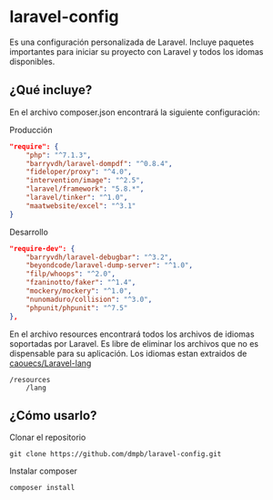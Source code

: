 # laravel-config
Es una configuración personalizada de Laravel. Incluye paquetes importantes para iniciar su proyecto con Laravel y todos los idomas disponibles.

## ¿Qué incluye?
En el archivo composer.json encontrará la siguiente configuración:

Producción
```json
"require": {
    "php": "^7.1.3",
    "barryvdh/laravel-dompdf": "^0.8.4",
    "fideloper/proxy": "^4.0",
    "intervention/image": "^2.5",
    "laravel/framework": "5.8.*",
    "laravel/tinker": "^1.0",
    "maatwebsite/excel": "^3.1"
}
```

Desarrollo
```json
"require-dev": {
    "barryvdh/laravel-debugbar": "^3.2",
    "beyondcode/laravel-dump-server": "^1.0",
    "filp/whoops": "^2.0",
    "fzaninotto/faker": "^1.4",
    "mockery/mockery": "^1.0",
    "nunomaduro/collision": "^3.0",
    "phpunit/phpunit": "^7.5"
},
```

En el archivo resources encontrará todos los archivos de idiomas soportadas por Laravel. Es libre de eliminar los archivos que no es dispensable para su aplicación. Los idiomas estan extraidos de [caouecs/Laravel-lang](https://github.com/caouecs/Laravel-lang)

```
/resources
    /lang
```

## ¿Cómo usarlo?

Clonar el repositorio

```
git clone https://github.com/dmpb/laravel-config.git
```

Instalar composer

```
composer install
```